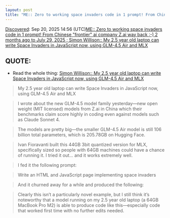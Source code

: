 ```yaml
---
layout: post
title: "ME:: Zero to working space invaders code in 1 prompt! From Chinese 'frontier' ai company Z.ai way back :-) 2 months ago to July 29, 2025 ; Simon Willison:: My 2.5 year old laptop can write Space Invaders in JavaScript now, using GLM-4.5 Air and MLX"
---
```

[Discovered](http://rolandtanglao.com/2020/07/29/p1-blogthis-checkvist-list-links-to-blog/): Sep 20, 2025 14:56 (UTC)[ME:: Zero to working space invaders code in 1 prompt! From Chinese "frontier" ai company Z.ai way back :-) 2 months ago to July 29, 2025 ; Simon Willison:: My 2.5 year old laptop can write Space Invaders in JavaScript now, using GLM-4.5 Air and MLX](https://simonwillison.net/2025/Jul/29/space-invaders/)

## QUOTE:

* Read the whole thing: [Simon Willison:: My 2.5 year old laptop can write Space Invaders in JavaScript now, using GLM-4.5 Air and MLX](https://simonwillison.net/2025/Jul/29/space-invaders/)

> My 2.5 year old laptop can write Space Invaders in JavaScript now, using GLM-4.5 Air and MLX

>I wrote about the new GLM-4.5 model family yesterday—new open weight (MIT licensed) models from Z.ai in China which their benchmarks claim score highly in coding even against models such as Claude Sonnet 4.

>The models are pretty big—the smaller GLM-4.5 Air model is still 106 billion total parameters, which is 205.78GB on Hugging Face.

>Ivan Fioravanti built this 44GB 3bit quantized version for MLX, specifically sized so people with 64GB machines could have a chance of running it. I tried it out... and it works extremely well.

>I fed it the following prompt:

>    Write an HTML and JavaScript page implementing space invaders

>And it churned away for a while and produced the following:

>Clearly this isn’t a particularly novel example, but I still think it’s noteworthy that a model running on my 2.5 year old laptop (a 64GB MacBook Pro M2) is able to produce code like this—especially code that worked first time with no further edits needed.
